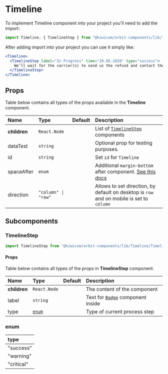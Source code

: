# Timeline

To implement Timeline component into your project you'll need to add the import:

```jsx
import Timeline, { TimelineStep } from "@kiwicom/orbit-components/lib/Timeline";
```

After adding import into your project you can use it simply like:

```jsx
<Timeline>
  <TimelineStep label="In Progress" time="20.05.2020" type="success">
    We’ll wait for the carrier(s) to send us the refund and contact them again if necessary.
  </TimelineStep>
</Timeline>
```

## Props

Table below contains all types of the props available in the **Timeline** component.

| Name         | Type                | Default | Description                                                                                                                                                    |
| :----------- | :------------------ | :------ | :------------------------------------------------------------------------------------------------------------------------------------------------------------- |
| **children** | `React.Node`        |         | List of [`TimelineStep`](#TimelineStep) components                                                                                                             |
| dataTest     | `string`            |         | Optional prop for testing purposes.                                                                                                                            |
| id           | `string`            |         | Set `id` for `Timeline`                                                                                                                                        |
| spaceAfter   | `enum`              |         | Additional `margin-bottom` after component. [See this docs](https://github.com/kiwicom/orbit/tree/master/packages/orbit-components/src/common/getSpacingToken) |
| direction    | `"column" \| "row"` |         | Allows to set direction, by default on desktop is `row` and on mobile is set to `column`                                                                       |

## Subcomponents

### TimelineStep

```jsx
import TimelineStep from "@kiwicom/orbit-components/lib/Timeline/TimelineStep";
```

#### Props

Table below contains all types of the props in **TimelineStep** component.

| Name         | Type            | Default | Description                                                               |
| :----------- | :-------------- | :------ | :------------------------------------------------------------------------ |
| **children** | `React.Node`    |         | The content of the component                                              |
| label        | `string`        |         | Text for [`Badge`](https://orbit.kiwi/components/badge/) component inside |
| type         | [`enum`](#enum) |         | Type of current process step                                              |

### enum

| type       |
| :--------- |
| "success"  |
| "warning"  |
| "critical" |
